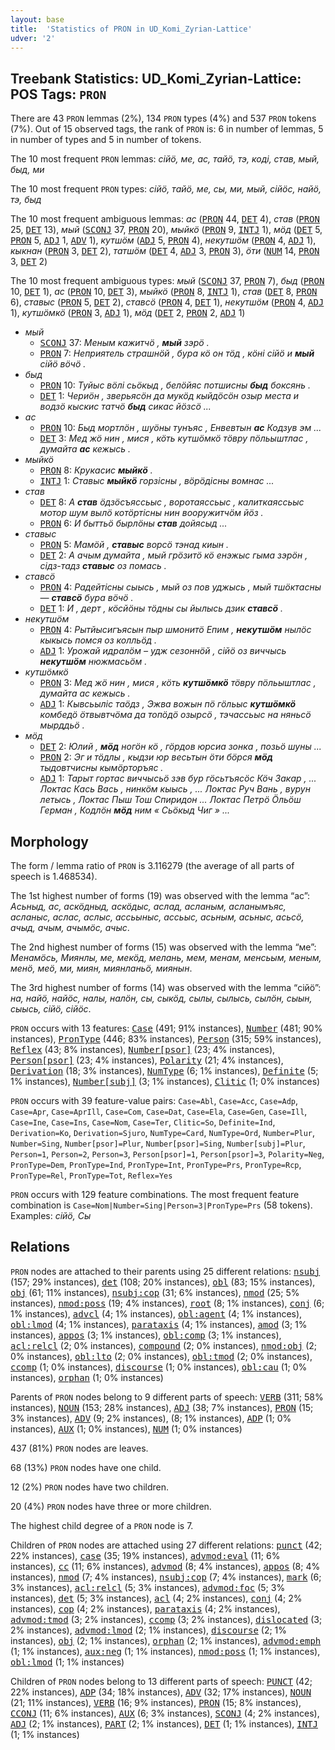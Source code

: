 ```yaml
---
layout: base
title:  'Statistics of PRON in UD_Komi_Zyrian-Lattice'
udver: '2'
---
```


## Treebank Statistics: UD_Komi_Zyrian-Lattice: POS Tags: `PRON`

There are 43 `PRON` lemmas (2%), 134 `PRON` types (4%) and 537 `PRON` tokens (7%).
Out of 15 observed tags, the rank of `PRON` is: 6 in number of lemmas, 5 in number of types and 5 in number of tokens.

The 10 most frequent `PRON` lemmas: <em>сійӧ, ме, ас, тайӧ, тэ, коді, став, мый, быд, ми</em>

The 10 most frequent `PRON` types:  <em>сійӧ, тайӧ, ме, сы, ми, мый, сійӧс, найӧ, тэ, быд</em>

The 10 most frequent ambiguous lemmas: <em>ас</em> (<tt><a href="kpv_lattice-pos-PRON.html">PRON</a></tt> 44, <tt><a href="kpv_lattice-pos-DET.html">DET</a></tt> 4), <em>став</em> (<tt><a href="kpv_lattice-pos-PRON.html">PRON</a></tt> 25, <tt><a href="kpv_lattice-pos-DET.html">DET</a></tt> 13), <em>мый</em> (<tt><a href="kpv_lattice-pos-SCONJ.html">SCONJ</a></tt> 37, <tt><a href="kpv_lattice-pos-PRON.html">PRON</a></tt> 20), <em>мыйкӧ</em> (<tt><a href="kpv_lattice-pos-PRON.html">PRON</a></tt> 9, <tt><a href="kpv_lattice-pos-INTJ.html">INTJ</a></tt> 1), <em>мӧд</em> (<tt><a href="kpv_lattice-pos-DET.html">DET</a></tt> 5, <tt><a href="kpv_lattice-pos-PRON.html">PRON</a></tt> 5, <tt><a href="kpv_lattice-pos-ADJ.html">ADJ</a></tt> 1, <tt><a href="kpv_lattice-pos-ADV.html">ADV</a></tt> 1), <em>кутшӧм</em> (<tt><a href="kpv_lattice-pos-ADJ.html">ADJ</a></tt> 5, <tt><a href="kpv_lattice-pos-PRON.html">PRON</a></tt> 4), <em>некутшӧм</em> (<tt><a href="kpv_lattice-pos-PRON.html">PRON</a></tt> 4, <tt><a href="kpv_lattice-pos-ADJ.html">ADJ</a></tt> 1), <em>кыкнан</em> (<tt><a href="kpv_lattice-pos-PRON.html">PRON</a></tt> 3, <tt><a href="kpv_lattice-pos-DET.html">DET</a></tt> 2), <em>татшӧм</em> (<tt><a href="kpv_lattice-pos-DET.html">DET</a></tt> 4, <tt><a href="kpv_lattice-pos-ADJ.html">ADJ</a></tt> 3, <tt><a href="kpv_lattice-pos-PRON.html">PRON</a></tt> 3), <em>ӧти</em> (<tt><a href="kpv_lattice-pos-NUM.html">NUM</a></tt> 14, <tt><a href="kpv_lattice-pos-PRON.html">PRON</a></tt> 3, <tt><a href="kpv_lattice-pos-DET.html">DET</a></tt> 2)

The 10 most frequent ambiguous types:  <em>мый</em> (<tt><a href="kpv_lattice-pos-SCONJ.html">SCONJ</a></tt> 37, <tt><a href="kpv_lattice-pos-PRON.html">PRON</a></tt> 7), <em>быд</em> (<tt><a href="kpv_lattice-pos-PRON.html">PRON</a></tt> 10, <tt><a href="kpv_lattice-pos-DET.html">DET</a></tt> 1), <em>ас</em> (<tt><a href="kpv_lattice-pos-PRON.html">PRON</a></tt> 10, <tt><a href="kpv_lattice-pos-DET.html">DET</a></tt> 3), <em>мыйкӧ</em> (<tt><a href="kpv_lattice-pos-PRON.html">PRON</a></tt> 8, <tt><a href="kpv_lattice-pos-INTJ.html">INTJ</a></tt> 1), <em>став</em> (<tt><a href="kpv_lattice-pos-DET.html">DET</a></tt> 8, <tt><a href="kpv_lattice-pos-PRON.html">PRON</a></tt> 6), <em>ставыс</em> (<tt><a href="kpv_lattice-pos-PRON.html">PRON</a></tt> 5, <tt><a href="kpv_lattice-pos-DET.html">DET</a></tt> 2), <em>ставсӧ</em> (<tt><a href="kpv_lattice-pos-PRON.html">PRON</a></tt> 4, <tt><a href="kpv_lattice-pos-DET.html">DET</a></tt> 1), <em>некутшӧм</em> (<tt><a href="kpv_lattice-pos-PRON.html">PRON</a></tt> 4, <tt><a href="kpv_lattice-pos-ADJ.html">ADJ</a></tt> 1), <em>кутшӧмкӧ</em> (<tt><a href="kpv_lattice-pos-PRON.html">PRON</a></tt> 3, <tt><a href="kpv_lattice-pos-ADJ.html">ADJ</a></tt> 1), <em>мӧд</em> (<tt><a href="kpv_lattice-pos-DET.html">DET</a></tt> 2, <tt><a href="kpv_lattice-pos-PRON.html">PRON</a></tt> 2, <tt><a href="kpv_lattice-pos-ADJ.html">ADJ</a></tt> 1)


* <em>мый</em>
  * <tt><a href="kpv_lattice-pos-SCONJ.html">SCONJ</a></tt> 37: <em>Меным кажитчӧ , <b>мый</b> зэрӧ .</em>
  * <tt><a href="kpv_lattice-pos-PRON.html">PRON</a></tt> 7: <em>Неприятель страшнӧй , бура кӧ он тӧд , кӧні сійӧ и <b>мый</b> сійӧ вӧчӧ .</em>
* <em>быд</em>
  * <tt><a href="kpv_lattice-pos-PRON.html">PRON</a></tt> 10: <em>Туйыс вӧлі сьӧкыд , белӧйяс потшисны <b>быд</b> боксянь .</em>
  * <tt><a href="kpv_lattice-pos-DET.html">DET</a></tt> 1: <em>Чериӧн , зверьясӧн да мукӧд кыйдӧсӧн озыр места и водзӧ кыскис татчӧ <b>быд</b> сикас йӧзсӧ ...</em>
* <em>ас</em>
  * <tt><a href="kpv_lattice-pos-PRON.html">PRON</a></tt> 10: <em>Быд мортлӧн , шуӧны тунъяс , Енвевтын <b>ас</b> Кодзув эм ...</em>
  * <tt><a href="kpv_lattice-pos-DET.html">DET</a></tt> 3: <em>Мед жӧ нин , мися , кӧть кутшӧмкӧ тӧвру пӧльыштлас , думайта <b>ас</b> кежысь .</em>
* <em>мыйкӧ</em>
  * <tt><a href="kpv_lattice-pos-PRON.html">PRON</a></tt> 8: <em>Крукасис <b>мыйкӧ</b> .</em>
  * <tt><a href="kpv_lattice-pos-INTJ.html">INTJ</a></tt> 1: <em>Ставыс <b>мыйкӧ</b> горзісны , вӧрӧдісны вомнас ...</em>
* <em>став</em>
  * <tt><a href="kpv_lattice-pos-DET.html">DET</a></tt> 8: <em>А <b>став</b> ӧдзӧсъяссьыс , воротаяссьыс , калиткаяссьыс мотор шум вылӧ котӧртісны нин вооружитчӧм йӧз .</em>
  * <tt><a href="kpv_lattice-pos-PRON.html">PRON</a></tt> 6: <em>И быттьӧ бырлӧны <b>став</b> дойясыд ...</em>
* <em>ставыс</em>
  * <tt><a href="kpv_lattice-pos-PRON.html">PRON</a></tt> 5: <em>Мамӧй , <b>ставыс</b> ворсӧ тэнад киын .</em>
  * <tt><a href="kpv_lattice-pos-DET.html">DET</a></tt> 2: <em>А ачым думайта , мый грӧзитӧ кӧ енэжыс гыма зэрӧн , сідз-тадз <b>ставыс</b> оз помась .</em>
* <em>ставсӧ</em>
  * <tt><a href="kpv_lattice-pos-PRON.html">PRON</a></tt> 4: <em>Радейтісны сыысь , мый оз пов уджысь , мый тшӧктасны — <b>ставсӧ</b> бура вӧчӧ .</em>
  * <tt><a href="kpv_lattice-pos-DET.html">DET</a></tt> 1: <em>И , дерт , кӧсйӧны тӧдны сы йылысь дзик <b>ставсӧ</b> .</em>
* <em>некутшӧм</em>
  * <tt><a href="kpv_lattice-pos-PRON.html">PRON</a></tt> 4: <em>Рытйысигъясын пыр шмонитӧ Епим , <b>некутшӧм</b> нылӧс кыкысь помся оз колльӧд .</em>
  * <tt><a href="kpv_lattice-pos-ADJ.html">ADJ</a></tt> 1: <em>Урожай идралӧм – удж сезоннӧй , сійӧ оз виччысь <b>некутшӧм</b> нюжмасьӧм .</em>
* <em>кутшӧмкӧ</em>
  * <tt><a href="kpv_lattice-pos-PRON.html">PRON</a></tt> 3: <em>Мед жӧ нин , мися , кӧть <b>кутшӧмкӧ</b> тӧвру пӧльыштлас , думайта ас кежысь .</em>
  * <tt><a href="kpv_lattice-pos-ADJ.html">ADJ</a></tt> 1: <em>Кывсьыліс таӧдз , Эжва вожын пӧ гӧльыс <b>кутшӧмкӧ</b> комбедӧ ӧтвывтчӧма да топӧдӧ озырсӧ , тэчассьыс на няньсӧ мырддьӧ .</em>
* <em>мӧд</em>
  * <tt><a href="kpv_lattice-pos-DET.html">DET</a></tt> 2: <em>Юлий , <b>мӧд</b> ногӧн кӧ , гӧрдов юрсиа зонка , позьӧ шуны ...</em>
  * <tt><a href="kpv_lattice-pos-PRON.html">PRON</a></tt> 2: <em>Эг и тӧдлы , кыдзи юр весьтын ӧти бӧрся <b>мӧд</b> тыдовтчисны кымӧрторъяс .</em>
  * <tt><a href="kpv_lattice-pos-ADJ.html">ADJ</a></tt> 1: <em>Тарыт гортас виччысьӧ зэв бур гӧсьтъясӧс Кӧч Закар , ... Локтас Кась Вась , нинкӧм кыысь , ... Локтас Руч Вань , вурун летысь , Локтас Пыш Тош Спиридон ... Локтас Петрӧ Ӧльӧш Герман , Кодлӧн <b>мӧд</b> ним « Сьӧкыд Чиг » ...</em>

## Morphology

The form / lemma ratio of `PRON` is 3.116279 (the average of all parts of speech is 1.468534).

The 1st highest number of forms (19) was observed with the lemma “ас”: <em>Асьныд, ас, аскӧдныд, аскӧдыс, аслад, асланым, асланымъяс, асланыс, аслас, аслыс, ассьыныс, ассьыс, асьным, асьныс, асьсӧ, ачыд, ачым, ачымӧс, ачыс</em>.

The 2nd highest number of forms (15) was observed with the lemma “ме”: <em>Менамӧсь, Миянлы, ме, мекӧд, мелань, мем, менам, менсьым, меным, менӧ, меӧ, ми, миян, миянланьӧ, миянын</em>.

The 3rd highest number of forms (14) was observed with the lemma “сійӧ”: <em>на, найӧ, найӧс, налы, налӧн, сы, сыкӧд, сылы, сылысь, сылӧн, сыын, сыысь, сійӧ, сійӧс</em>.

`PRON` occurs with 13 features: <tt><a href="kpv_lattice-feat-Case.html">Case</a></tt> (491; 91% instances), <tt><a href="kpv_lattice-feat-Number.html">Number</a></tt> (481; 90% instances), <tt><a href="kpv_lattice-feat-PronType.html">PronType</a></tt> (446; 83% instances), <tt><a href="kpv_lattice-feat-Person.html">Person</a></tt> (315; 59% instances), <tt><a href="kpv_lattice-feat-Reflex.html">Reflex</a></tt> (43; 8% instances), <tt><a href="kpv_lattice-feat-Number-psor.html">Number[psor]</a></tt> (23; 4% instances), <tt><a href="kpv_lattice-feat-Person-psor.html">Person[psor]</a></tt> (23; 4% instances), <tt><a href="kpv_lattice-feat-Polarity.html">Polarity</a></tt> (21; 4% instances), <tt><a href="kpv_lattice-feat-Derivation.html">Derivation</a></tt> (18; 3% instances), <tt><a href="kpv_lattice-feat-NumType.html">NumType</a></tt> (6; 1% instances), <tt><a href="kpv_lattice-feat-Definite.html">Definite</a></tt> (5; 1% instances), <tt><a href="kpv_lattice-feat-Number-subj.html">Number[subj]</a></tt> (3; 1% instances), <tt><a href="kpv_lattice-feat-Clitic.html">Clitic</a></tt> (1; 0% instances)

`PRON` occurs with 39 feature-value pairs: `Case=Abl`, `Case=Acc`, `Case=Adp`, `Case=Apr`, `Case=AprIll`, `Case=Com`, `Case=Dat`, `Case=Ela`, `Case=Gen`, `Case=Ill`, `Case=Ine`, `Case=Ins`, `Case=Nom`, `Case=Ter`, `Clitic=So`, `Definite=Ind`, `Derivation=Ko`, `Derivation=Sjuro`, `NumType=Card`, `NumType=Ord`, `Number=Plur`, `Number=Sing`, `Number[psor]=Plur`, `Number[psor]=Sing`, `Number[subj]=Plur`, `Person=1`, `Person=2`, `Person=3`, `Person[psor]=1`, `Person[psor]=3`, `Polarity=Neg`, `PronType=Dem`, `PronType=Ind`, `PronType=Int`, `PronType=Prs`, `PronType=Rcp`, `PronType=Rel`, `PronType=Tot`, `Reflex=Yes`

`PRON` occurs with 129 feature combinations.
The most frequent feature combination is `Case=Nom|Number=Sing|Person=3|PronType=Prs` (58 tokens).
Examples: <em>сійӧ, Сы</em>


## Relations

`PRON` nodes are attached to their parents using 25 different relations: <tt><a href="kpv_lattice-dep-nsubj.html">nsubj</a></tt> (157; 29% instances), <tt><a href="kpv_lattice-dep-det.html">det</a></tt> (108; 20% instances), <tt><a href="kpv_lattice-dep-obl.html">obl</a></tt> (83; 15% instances), <tt><a href="kpv_lattice-dep-obj.html">obj</a></tt> (61; 11% instances), <tt><a href="kpv_lattice-dep-nsubj-cop.html">nsubj:cop</a></tt> (31; 6% instances), <tt><a href="kpv_lattice-dep-nmod.html">nmod</a></tt> (25; 5% instances), <tt><a href="kpv_lattice-dep-nmod-poss.html">nmod:poss</a></tt> (19; 4% instances), <tt><a href="kpv_lattice-dep-root.html">root</a></tt> (8; 1% instances), <tt><a href="kpv_lattice-dep-conj.html">conj</a></tt> (6; 1% instances), <tt><a href="kpv_lattice-dep-advcl.html">advcl</a></tt> (4; 1% instances), <tt><a href="kpv_lattice-dep-obl-agent.html">obl:agent</a></tt> (4; 1% instances), <tt><a href="kpv_lattice-dep-obl-lmod.html">obl:lmod</a></tt> (4; 1% instances), <tt><a href="kpv_lattice-dep-parataxis.html">parataxis</a></tt> (4; 1% instances), <tt><a href="kpv_lattice-dep-amod.html">amod</a></tt> (3; 1% instances), <tt><a href="kpv_lattice-dep-appos.html">appos</a></tt> (3; 1% instances), <tt><a href="kpv_lattice-dep-obl-comp.html">obl:comp</a></tt> (3; 1% instances), <tt><a href="kpv_lattice-dep-acl-relcl.html">acl:relcl</a></tt> (2; 0% instances), <tt><a href="kpv_lattice-dep-compound.html">compound</a></tt> (2; 0% instances), <tt><a href="kpv_lattice-dep-nmod-obj.html">nmod:obj</a></tt> (2; 0% instances), <tt><a href="kpv_lattice-dep-obl-lto.html">obl:lto</a></tt> (2; 0% instances), <tt><a href="kpv_lattice-dep-obl-tmod.html">obl:tmod</a></tt> (2; 0% instances), <tt><a href="kpv_lattice-dep-ccomp.html">ccomp</a></tt> (1; 0% instances), <tt><a href="kpv_lattice-dep-discourse.html">discourse</a></tt> (1; 0% instances), <tt><a href="kpv_lattice-dep-obl-cau.html">obl:cau</a></tt> (1; 0% instances), <tt><a href="kpv_lattice-dep-orphan.html">orphan</a></tt> (1; 0% instances)

Parents of `PRON` nodes belong to 9 different parts of speech: <tt><a href="kpv_lattice-pos-VERB.html">VERB</a></tt> (311; 58% instances), <tt><a href="kpv_lattice-pos-NOUN.html">NOUN</a></tt> (153; 28% instances), <tt><a href="kpv_lattice-pos-ADJ.html">ADJ</a></tt> (38; 7% instances), <tt><a href="kpv_lattice-pos-PRON.html">PRON</a></tt> (15; 3% instances), <tt><a href="kpv_lattice-pos-ADV.html">ADV</a></tt> (9; 2% instances),  (8; 1% instances), <tt><a href="kpv_lattice-pos-ADP.html">ADP</a></tt> (1; 0% instances), <tt><a href="kpv_lattice-pos-AUX.html">AUX</a></tt> (1; 0% instances), <tt><a href="kpv_lattice-pos-NUM.html">NUM</a></tt> (1; 0% instances)

437 (81%) `PRON` nodes are leaves.

68 (13%) `PRON` nodes have one child.

12 (2%) `PRON` nodes have two children.

20 (4%) `PRON` nodes have three or more children.

The highest child degree of a `PRON` node is 7.

Children of `PRON` nodes are attached using 27 different relations: <tt><a href="kpv_lattice-dep-punct.html">punct</a></tt> (42; 22% instances), <tt><a href="kpv_lattice-dep-case.html">case</a></tt> (35; 19% instances), <tt><a href="kpv_lattice-dep-advmod-eval.html">advmod:eval</a></tt> (11; 6% instances), <tt><a href="kpv_lattice-dep-cc.html">cc</a></tt> (11; 6% instances), <tt><a href="kpv_lattice-dep-advmod.html">advmod</a></tt> (8; 4% instances), <tt><a href="kpv_lattice-dep-appos.html">appos</a></tt> (8; 4% instances), <tt><a href="kpv_lattice-dep-nmod.html">nmod</a></tt> (7; 4% instances), <tt><a href="kpv_lattice-dep-nsubj-cop.html">nsubj:cop</a></tt> (7; 4% instances), <tt><a href="kpv_lattice-dep-mark.html">mark</a></tt> (6; 3% instances), <tt><a href="kpv_lattice-dep-acl-relcl.html">acl:relcl</a></tt> (5; 3% instances), <tt><a href="kpv_lattice-dep-advmod-foc.html">advmod:foc</a></tt> (5; 3% instances), <tt><a href="kpv_lattice-dep-det.html">det</a></tt> (5; 3% instances), <tt><a href="kpv_lattice-dep-acl.html">acl</a></tt> (4; 2% instances), <tt><a href="kpv_lattice-dep-conj.html">conj</a></tt> (4; 2% instances), <tt><a href="kpv_lattice-dep-cop.html">cop</a></tt> (4; 2% instances), <tt><a href="kpv_lattice-dep-parataxis.html">parataxis</a></tt> (4; 2% instances), <tt><a href="kpv_lattice-dep-advmod-tmod.html">advmod:tmod</a></tt> (3; 2% instances), <tt><a href="kpv_lattice-dep-ccomp.html">ccomp</a></tt> (3; 2% instances), <tt><a href="kpv_lattice-dep-dislocated.html">dislocated</a></tt> (3; 2% instances), <tt><a href="kpv_lattice-dep-advmod-lmod.html">advmod:lmod</a></tt> (2; 1% instances), <tt><a href="kpv_lattice-dep-discourse.html">discourse</a></tt> (2; 1% instances), <tt><a href="kpv_lattice-dep-obj.html">obj</a></tt> (2; 1% instances), <tt><a href="kpv_lattice-dep-orphan.html">orphan</a></tt> (2; 1% instances), <tt><a href="kpv_lattice-dep-advmod-emph.html">advmod:emph</a></tt> (1; 1% instances), <tt><a href="kpv_lattice-dep-aux-neg.html">aux:neg</a></tt> (1; 1% instances), <tt><a href="kpv_lattice-dep-nmod-poss.html">nmod:poss</a></tt> (1; 1% instances), <tt><a href="kpv_lattice-dep-obl-lmod.html">obl:lmod</a></tt> (1; 1% instances)

Children of `PRON` nodes belong to 13 different parts of speech: <tt><a href="kpv_lattice-pos-PUNCT.html">PUNCT</a></tt> (42; 22% instances), <tt><a href="kpv_lattice-pos-ADP.html">ADP</a></tt> (34; 18% instances), <tt><a href="kpv_lattice-pos-ADV.html">ADV</a></tt> (32; 17% instances), <tt><a href="kpv_lattice-pos-NOUN.html">NOUN</a></tt> (21; 11% instances), <tt><a href="kpv_lattice-pos-VERB.html">VERB</a></tt> (16; 9% instances), <tt><a href="kpv_lattice-pos-PRON.html">PRON</a></tt> (15; 8% instances), <tt><a href="kpv_lattice-pos-CCONJ.html">CCONJ</a></tt> (11; 6% instances), <tt><a href="kpv_lattice-pos-AUX.html">AUX</a></tt> (6; 3% instances), <tt><a href="kpv_lattice-pos-SCONJ.html">SCONJ</a></tt> (4; 2% instances), <tt><a href="kpv_lattice-pos-ADJ.html">ADJ</a></tt> (2; 1% instances), <tt><a href="kpv_lattice-pos-PART.html">PART</a></tt> (2; 1% instances), <tt><a href="kpv_lattice-pos-DET.html">DET</a></tt> (1; 1% instances), <tt><a href="kpv_lattice-pos-INTJ.html">INTJ</a></tt> (1; 1% instances)

